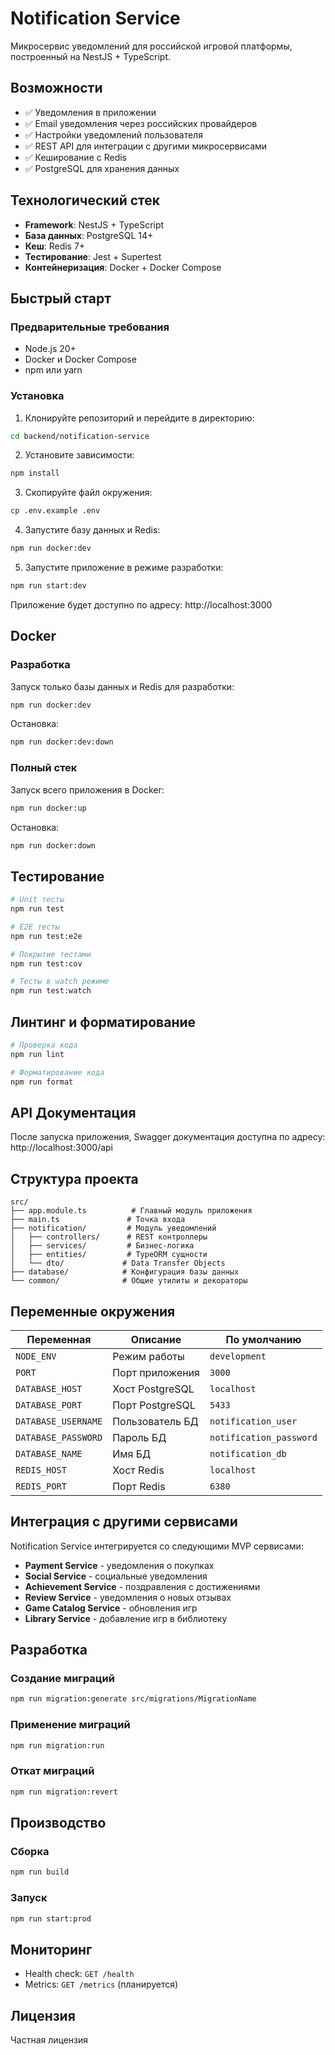 # Notification Service

Микросервис уведомлений для российской игровой платформы, построенный на NestJS + TypeScript.

## Возможности

- ✅ Уведомления в приложении
- ✅ Email уведомления через российских провайдеров
- ✅ Настройки уведомлений пользователя
- ✅ REST API для интеграции с другими микросервисами
- ✅ Кеширование с Redis
- ✅ PostgreSQL для хранения данных

## Технологический стек

- **Framework**: NestJS + TypeScript
- **База данных**: PostgreSQL 14+
- **Кеш**: Redis 7+
- **Тестирование**: Jest + Supertest
- **Контейнеризация**: Docker + Docker Compose

## Быстрый старт

### Предварительные требования

- Node.js 20+
- Docker и Docker Compose
- npm или yarn

### Установка

1. Клонируйте репозиторий и перейдите в директорию:
```bash
cd backend/notification-service
```

2. Установите зависимости:
```bash
npm install
```

3. Скопируйте файл окружения:
```bash
cp .env.example .env
```

4. Запустите базу данных и Redis:
```bash
npm run docker:dev
```

5. Запустите приложение в режиме разработки:
```bash
npm run start:dev
```

Приложение будет доступно по адресу: http://localhost:3000

## Docker

### Разработка

Запуск только базы данных и Redis для разработки:
```bash
npm run docker:dev
```

Остановка:
```bash
npm run docker:dev:down
```

### Полный стек

Запуск всего приложения в Docker:
```bash
npm run docker:up
```

Остановка:
```bash
npm run docker:down
```

## Тестирование

```bash
# Unit тесты
npm run test

# E2E тесты
npm run test:e2e

# Покрытие тестами
npm run test:cov

# Тесты в watch режиме
npm run test:watch
```

## Линтинг и форматирование

```bash
# Проверка кода
npm run lint

# Форматирование кода
npm run format
```

## API Документация

После запуска приложения, Swagger документация доступна по адресу:
http://localhost:3000/api

## Структура проекта

```
src/
├── app.module.ts          # Главный модуль приложения
├── main.ts               # Точка входа
├── notification/         # Модуль уведомлений
│   ├── controllers/      # REST контроллеры
│   ├── services/         # Бизнес-логика
│   ├── entities/         # TypeORM сущности
│   └── dto/             # Data Transfer Objects
├── database/            # Конфигурация базы данных
└── common/              # Общие утилиты и декораторы
```

## Переменные окружения

| Переменная | Описание | По умолчанию |
|------------|----------|--------------|
| `NODE_ENV` | Режим работы | `development` |
| `PORT` | Порт приложения | `3000` |
| `DATABASE_HOST` | Хост PostgreSQL | `localhost` |
| `DATABASE_PORT` | Порт PostgreSQL | `5433` |
| `DATABASE_USERNAME` | Пользователь БД | `notification_user` |
| `DATABASE_PASSWORD` | Пароль БД | `notification_password` |
| `DATABASE_NAME` | Имя БД | `notification_db` |
| `REDIS_HOST` | Хост Redis | `localhost` |
| `REDIS_PORT` | Порт Redis | `6380` |

## Интеграция с другими сервисами

Notification Service интегрируется со следующими MVP сервисами:

- **Payment Service** - уведомления о покупках
- **Social Service** - социальные уведомления
- **Achievement Service** - поздравления с достижениями
- **Review Service** - уведомления о новых отзывах
- **Game Catalog Service** - обновления игр
- **Library Service** - добавление игр в библиотеку

## Разработка

### Создание миграций

```bash
npm run migration:generate src/migrations/MigrationName
```

### Применение миграций

```bash
npm run migration:run
```

### Откат миграций

```bash
npm run migration:revert
```

## Производство

### Сборка

```bash
npm run build
```

### Запуск

```bash
npm run start:prod
```

## Мониторинг

- Health check: `GET /health`
- Metrics: `GET /metrics` (планируется)

## Лицензия

Частная лицензия